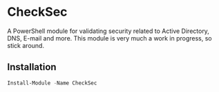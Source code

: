 # CheckSec

A PowerShell module for validating security related to Active Directory, DNS, E-mail and more. This module is very much a work in progress, so stick around.

## Installation

```powershell
Install-Module -Name CheckSec
```
